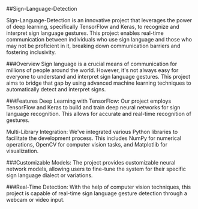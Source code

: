##Sign-Language-Detection

Sign-Language-Detection is an innovative project that leverages the power of deep learning, specifically TensorFlow and Keras, to recognize and interpret sign language gestures. This project enables real-time communication between individuals who use sign language and those who may not be proficient in it, breaking down communication barriers and fostering inclusivity.

###Overview
Sign language is a crucial means of communication for millions of people around the world. However, it's not always easy for everyone to understand and interpret sign language gestures. This project aims to bridge that gap by using advanced machine learning techniques to automatically detect and interpret signs.

###Features
Deep Learning with TensorFlow: Our project employs TensorFlow and Keras to build and train deep neural networks for sign language recognition. This allows for accurate and real-time recognition of gestures.

Multi-Library Integration: We've integrated various Python libraries to facilitate the development process. This includes NumPy for numerical operations, OpenCV for computer vision tasks, and Matplotlib for visualization.

###Customizable Models: The project provides customizable neural network models, allowing users to fine-tune the system for their specific sign language dialect or variations.

###Real-Time Detection: With the help of computer vision techniques, this project is capable of real-time sign language gesture detection through a webcam or video input.
